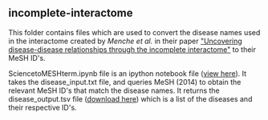 ## incomplete-interactome

This folder contains files which are used to convert the disease names used in the interactome created by
*Menche et al.* in their paper ["Uncovering disease-disease relationships through the incomplete interactome"](https://dx.doi.org/10.1126/science.1257601) to their
MeSH ID's.

SciencetoMESHterm.ipynb file is an ipython notebook file ([view here](http://nbviewer.ipython.org/github/LABrueggs/incomplete-interactome/blob/master/SciencetoMESHterm.ipynb)). It takes the disease_input.txt file, and queries MeSH (2014)
to obtain the relevant MeSH ID's that match the disease names. It returns the disease_output.tsv file ([download here](https://raw.githubusercontent.com/LABrueggs/incomplete-interactome/master/disease_output.tsv)) which is a list
of the diseases and their respective ID's. 

